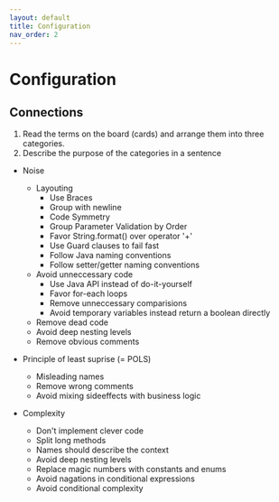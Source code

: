 ```yaml
---
layout: default
title: Configuration
nav_order: 2
---
```


# Configuration

## Connections

1. Read the terms on the board (cards) and arrange them into three categories. 
2. Describe the purpose of the categories in a sentence


* Noise
  * Layouting 
    * Use Braces
    * Group with newline
    * Code Symmetry
    * Group Parameter Validation by Order
    * Favor String.format() over operator '+'
    * Use Guard clauses to fail fast
    * Follow Java naming conventions
    * Follow setter/getter naming conventions
  * Avoid unneccessary code
    * Use Java API instead of do-it-yourself
    * Favor for-each loops
    * Remove unneccessary comparisions
    * Avoid temporary variables instead return a boolean directly
  * Remove dead code
  * Avoid deep nesting levels
  * Remove obvious comments
  
* Principle of least suprise (= POLS)
  * Misleading names
  * Remove wrong comments
  * Avoid mixing sideeffects with business logic

* Complexity
  * Don't implement clever code
  * Split long methods
  * Names should describe the context
  * Avoid deep nesting levels
  * Replace magic numbers with constants and enums
  * Avoid nagations in conditional expressions
  * Avoid conditional complexity
  
